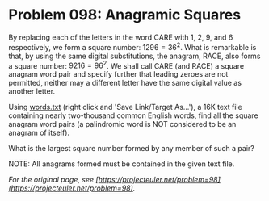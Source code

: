 # Problem 098: Anagramic Squares

By replacing each of the letters in the word CARE with $1$, $2$, $9$, and $6$ respectively, we form a square number: $1296 = 36^2$. What is remarkable is that, by using the same digital substitutions, the anagram, RACE, also forms a square number: $9216 = 96^2$. We shall call CARE (and RACE) a square anagram word pair and specify further that leading zeroes are not permitted, neither may a different letter have the same digital value as another letter.

Using [words.txt](./words.txt) (right click and 'Save Link/Target As...'), a 16K text file containing nearly two-thousand common English words, find all the square anagram word pairs (a palindromic word is NOT considered to be an anagram of itself).

What is the largest square number formed by any member of such a pair?

NOTE: All anagrams formed must be contained in the given text file.

*For the original page, see [https://projecteuler.net/problem=98](https://projecteuler.net/problem=98).*
